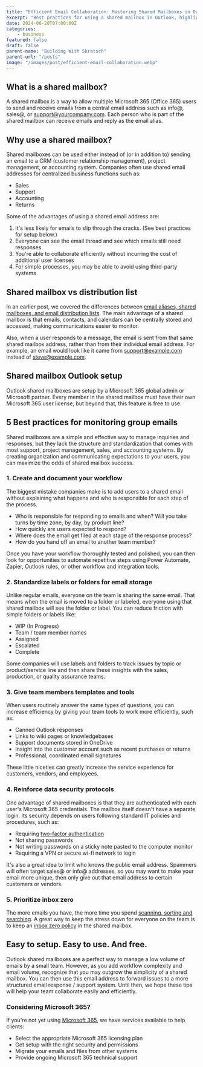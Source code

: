 ```yaml
---
title: "Efficient Email Collaboration: Mastering Shared Mailboxes in Outlook"
excerpt: "Best practices for using a shared mailbox in Outlook, highlighting the benefits of centralized email communication for business functions and offering tips to enhance collaboration and efficiency within a team."
date: 2024-06-20T07:00:00Z
categories:
    - business
featured: false
draft: false
parent-name: "Building With Skratsch"
parent-url: "/posts"
image: "/images/post/efficient-email-collaboration.webp"
---
```


## What is a shared mailbox?

A shared mailbox is a way to allow multiple Microsoft 365 (Office 365) users to send and receive emails from a central email address such as info@, sales@, or support@yourcompany.com. Each person who is part of the shared mailbox can receive emails and reply as the email alias.

## Why use a shared mailbox?  

Shared mailboxes can be used either instead of (or in addition to) sending an email to a CRM (customer relationship management), project management, or accounting system. Companies often use shared email addresses for centralized business functions such as:

- Sales
- Support
- Accounting
- Returns

Some of the advantages of using a shared email address are:

1. It's less likely for emails to slip through the cracks. (See best practices for setup below.)
1. Everyone can see the email thread and see which emails still need responses
1. You're able to collaborate efficiently without incurring the cost of additional user licenses
1. For simple processes, you may be able to avoid using third-party systems

## Shared mailbox vs distribution list

In an earlier post, we covered the differences between [email aliases, shared mailboxes, and email distribution lists](/business/email-aliases-distribution-lists). The main advantage of a shared mailbox is that emails, contacts, and calendars can be centrally stored and accessed, making communications easier to monitor.

Also, when a user responds to a message, the email is sent from that same shared mailbox address, rather than from their individual email address. For example, an email would look like it came from support@example.com instead of steve@example.com.

## Shared mailbox Outlook setup

Outlook shared mailboxes are setup by a Microsoft 365 global admin or Microsoft partner. Every member in the shared mailbox must have their own Microsoft 365 user license, but beyond that, this feature is free to use.

## 5 Best practices for monitoring group emails

Shared mailboxes are a simple and effective way to manage inquiries and responses, but they lack the structure and standardization that comes with most support, project management, sales, and accounting systems. By creating organization and communicating expectations to your users, you can maximize the odds of shared mailbox success.

### 1\. Create and document your workflow

The biggest mistake companies make is to add users to a shared email without explaining what happens and who is responsible for each step of the process.

- Who is responsible for responding to emails and when? Will you take turns by time zone, by day, by product line?
- How quickly are users expected to respond?
- Where does the email get filed at each stage of the response process?
- How do you hand off an email to another team member?

Once you have your workflow thoroughly tested and polished, you can then look for opportunities to automate repetitive steps using Power Automate, Zapier, Outlook rules, or other workflow and integration tools.

### 2\. Standardize labels or folders for email storage

Unlike regular emails, everyone on the team is sharing the same email. That means when the email is moved to a folder or labeled, everyone using that shared mailbox will see the folder or label. You can reduce friction with simple folders or labels like:

- WIP (In Progress)
- Team / team member names
- Assigned
- Escalated
- Complete

Some companies will use labels and folders to track issues by topic or product/service line and then share these insights with the sales, production, or quality assurance teams.

### 3\. Give team members templates and tools

When users routinely answer the same types of questions, you can increase efficiency by giving your team tools to work more efficiently, such as:

- Canned Outlook responses
- Links to wiki pages or knowledgebases
- Support documents stored in OneDrive
- Insight into the customer account such as recent purchases or returns
- Professional, coordinated email signatures

These little niceties can greatly increase the service experience for customers, vendors, and employees.

### 4. Reinforce data security protocols

One advantage of shared mailboxes is that they are authenticated with each user's Microsoft 365 credentials. The mailbox itself doesn't have a separate login. Its security depends on users following standard IT policies and procedures, such as:

- Requiring [two-factor authentication](/security/benefits-of-two-factor-authentication)
- Not sharing passwords
- Not writing passwords on a sticky note pasted to the computer monitor
- Requiring a VPN or secure wi-fi network to login

It's also a great idea to limit who knows the public email address. Spammers will often target sales@ or info@ addresses, so you may want to make your email more unique, then only give out that email address to certain customers or vendors.

### 5. Prioritize inbox zero

The more emails you have, the more time you spend [scanning, sorting and searching](/business/searching-for-emails-in-outlook-9-tips). A great way to keep the stress down for everyone on the team is to keep an [inbox zero policy](/business/inbox-zero-worthwhile-or-a-waste-of-time) in the shared mailbox. 

## Easy to setup. Easy to use. And free.

Outlook shared mailboxes are a perfect way to manage a low volume of emails by a small team. However, as you add workflow complexity and email volume, recognize that you may outgrow the simplicity of a shared mailbox. You can then use this email address to forward issues to a more structured email response / support system. Until then, we hope these tips will help your team collaborate easily and efficiently.

### Considering Microsoft 365?

If you're not yet using [Microsoft 365](/it-services/microsoft-365), we have services available to help clients:

- Select the appropriate Microsoft 365 licensing plan
- Get setup with the right security and permissions
- Migrate your emails and files from other systems
- Provide ongoing Microsoft 365 technical support
